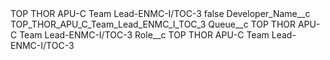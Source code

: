<?xml version="1.0" encoding="UTF-8"?>
<CustomMetadata xmlns="http://soap.sforce.com/2006/04/metadata" xmlns:xsi="http://www.w3.org/2001/XMLSchema-instance" xmlns:xsd="http://www.w3.org/2001/XMLSchema">
    <label>TOP THOR APU-C Team Lead-ENMC-I/TOC-3</label>
    <protected>false</protected>
    <values>
        <field>Developer_Name__c</field>
        <value xsi:type="xsd:string">TOP_THOR_APU_C_Team_Lead_ENMC_I_TOC_3</value>
    </values>
    <values>
        <field>Queue__c</field>
        <value xsi:type="xsd:string">TOP THOR APU-C Team Lead-ENMC-I/TOC-3</value>
    </values>
    <values>
        <field>Role__c</field>
        <value xsi:type="xsd:string">TOP THOR APU-C Team Lead-ENMC-I/TOC-3</value>
    </values>
</CustomMetadata>
